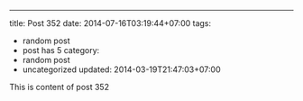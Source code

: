 ---
title: Post 352
date: 2014-07-16T03:19:44+07:00
tags:
  - random post
  - post has 5
category:
  - random post
  - uncategorized
updated: 2014-03-19T21:47:03+07:00

This is content of post 352